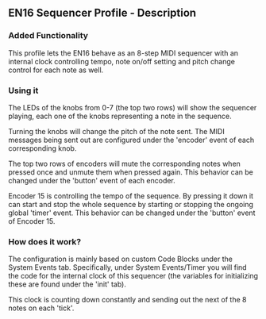 ## EN16 Sequencer Profile - Description

### Added Functionality

This profile lets the EN16 behave as an 8-step MIDI sequencer with an internal clock controlling tempo, note on/off setting and pitch change control for each note as well.

### Using it

The LEDs of the knobs from 0-7 (the top two rows) will show the sequencer playing, each one of the knobs representing a note in the sequence.

Turning the knobs will change the pitch of the note sent. The MIDI messages being sent out are configured under the 'encoder' event of each corresponding knob.

The top two rows of encoders will mute the corresponding notes when pressed once and unmute them when pressed again. This behavior can be changed under the 'button' event of each encoder.

Encoder 15 is controlling the tempo of the sequence. By pressing it down it can start and stop the whole sequence by starting or stopping the ongoing global 'timer' event. This behavior can be changed under the 'button' event of Encoder 15.

### How does it work?

The configuration is mainly based on custom Code Blocks under the System Events tab. Specifically, under System Events/Timer you will find the code for the internal clock of this sequencer (the variables for initializing these are found under the 'init' tab).

This clock is counting down constantly and sending out the next of the 8 notes on each 'tick'.

